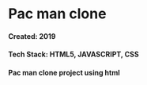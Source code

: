 # Pac man clone

#### Created: 2019
#### Tech Stack: HTML5, JAVASCRIPT, CSS

#### Pac man clone project using html
